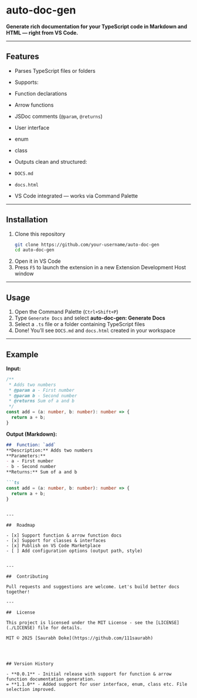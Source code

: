 #  auto-doc-gen

**Generate rich documentation for your TypeScript code in Markdown and HTML — right from VS Code.**

---

## Features

-  Parses TypeScript files or folders
-  Supports:
  - Function declarations
  - Arrow functions
  - JSDoc comments (`@param`, `@returns`)
  - User interface
  - enum
  - class 
    
-  Outputs clean and structured:
  - `DOCS.md`
  - `docs.html`
-  VS Code integrated — works via Command Palette

---

##  Installation

1. Clone this repository  
   ```bash
   git clone https://github.com/your-username/auto-doc-gen
   cd auto-doc-gen
   ```
2. Open it in VS Code
3. Press `F5` to launch the extension in a new Extension Development Host window

---

##  Usage

1. Open the Command Palette (`Ctrl+Shift+P`)
2. Type `Generate Docs` and select **auto-doc-gen: Generate Docs**
3. Select a `.ts` file or a folder containing TypeScript files
4. Done! You’ll see `DOCS.md` and `docs.html` created in your workspace

---

##  Example

**Input:**

```ts
/**
 * Adds two numbers
 * @param a - First number
 * @param b - Second number
 * @returns Sum of a and b
 */
const add = (a: number, b: number): number => {
  return a + b;
}
```

**Output (Markdown):**
```markdown
##  Function: `add`
**Description:** Adds two numbers  
**Parameters:**
- a - First number
- b - Second number  
**Returns:** Sum of a and b

```ts
const add = (a: number, b: number): number => {
  return a + b;
}
```
```

---

##  Roadmap

- [x] Support function & arrow function docs
- [x] Support for classes & interfaces
- [x] Publish on VS Code Marketplace
- [ ] Add configuration options (output path, style)


---

##  Contributing

Pull requests and suggestions are welcome. Let's build better docs together! 

---

##  License

This project is licensed under the MIT License - see the [LICENSE](./LICENSE) file for details.

MIT © 2025 [Saurabh Doke](https://github.com/111saurabh)




## Version History

- **0.0.1** - Initial release with support for function & arrow function documentation generation.
= **1.1.0** - Added support for user interface, enum, class etc. File selection improved.
